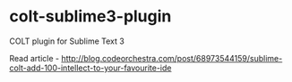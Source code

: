 colt-sublime3-plugin
====================

COLT plugin for Sublime Text 3 

Read article - http://blog.codeorchestra.com/post/68973544159/sublime-colt-add-100-intellect-to-your-favourite-ide
